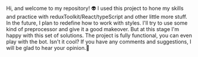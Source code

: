 
Hi, and welcome to my repository! 👽
I used this project to hone my skills and practice with reduxToolkit/React/typeScript and other little more stuff. In the future, I plan to redefine how to work with styles. I'll try to use some kind of preprocessor and give it a good makeover. But at this stage I'm happy with this set of solutions. The project is fully functional, you can even play with the bot. Isn't it cool? If you have any comments and suggestions, I will be glad to hear your opinion.🧐


